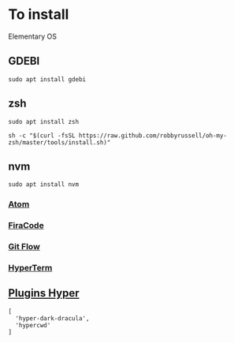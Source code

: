 # To install

Elementary OS


## GDEBI
```
sudo apt install gdebi
```

## zsh
```
sudo apt install zsh

sh -c "$(curl -fsSL https://raw.github.com/robbyrussell/oh-my-zsh/master/tools/install.sh)"
```

## nvm
```
sudo apt install nvm
```

### [Atom](https://atom.io/)

### [FiraCode](https://github.com/tonsky/FiraCode)

### [Git Flow](https://danielkummer.github.io/git-flow-cheatsheet/index.pt_BR.html)

### [HyperTerm](https://hyper.is/)

## [Plugins Hyper](https://github.com/bnb/awesome-hyper)

```
[
  'hyper-dark-dracula',
  'hypercwd'
]
```

